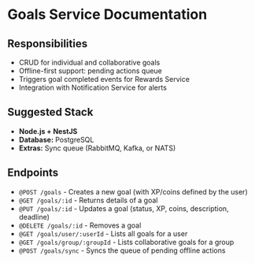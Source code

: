 # Goals Service Documentation

## Responsibilities

- CRUD for individual and collaborative goals
- Offline-first support: pending actions queue
- Triggers goal completed events for Rewards Service
- Integration with Notification Service for alerts

## Suggested Stack

- **Node.js + NestJS**
- **Database:** PostgreSQL
- **Extras:** Sync queue (RabbitMQ, Kafka, or NATS)

## Endpoints

- `@POST /goals` - Creates a new goal (with XP/coins defined by the user)
- `@GET /goals/:id` - Returns details of a goal
- `@PUT /goals/:id` - Updates a goal (status, XP, coins, description, deadline)
- `@DELETE /goals/:id` - Removes a goal
- `@GET /goals/user/:userId` - Lists all goals for a user
- `@GET /goals/group/:groupId` - Lists collaborative goals for a group
- `@POST /goals/sync` - Syncs the queue of pending offline actions
